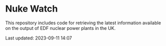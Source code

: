 # Nuke Watch

This repository includes code for retrieving the latest information available on the output of EDF nuclear power plants in the UK.

Last updated: 2023-09-11 14:07